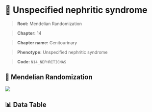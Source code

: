 # 🧪 Unspecified nephritic syndrome

> **Root:** Mendelian Randomization

> **Chapter:** 14  

> **Chapter name:** Genitourinary

> **Phenotype:** Unspecified nephritic syndrome  

> **Code:** `N14_NEPHRITICNAS`

## 🧬 Mendelian Randomization  

<img src="/MR/Figures/Forward/N14_NEPHRITICNAS.png"/>

## 📊 Data Table

<CsvTableMRF src="/MR_Data/Forward/N14_NEPHRITICNAS.csv"/>
